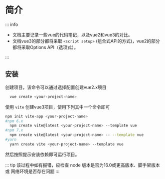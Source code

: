 # 简介

::: info
  * 文档主要记录一些vue的代码笔记，以及vue2和vue3的对比。
  * 文档vue3的部分都将采取 `<script setup>` (组合式API的方式)，vue2的部分都将采取Options API（选项式）。
  
:::

## 安装

创建项目，该命令可以通过选择配置创建vue2.x项目
``` sh
  vue create <your-project-name>
```

使用 `vite` 创建vue3项目，使用下列其中一个命令即可
``` sh
npm init vite-app <your-project-name>
#npm 6.x
  npm create vite@latest <your-project-name> --template vue
#npm 7.x
  npm create vite@latest <your-project-name> -- --template vue
#yarn
  yarn create vite <your-project-name> --template vue
```
然后按照提示安装依赖即可运行项目。

::: tip
 该过程中如有报错，应检查 node 版本是否为16.0或更高版本、脚手架版本 或 网络环境是否存在问题
:::

